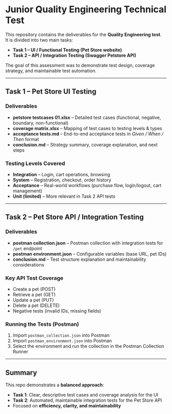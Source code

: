 # Junior Quality Engineering Technical Test

This repository contains the deliverables for the **Quality Engineering test**.  
It is divided into two main tasks:  

- **Task 1 – UI / Functional Testing (Pet Store website)**  
- **Task 2 – API / Integration Testing (Swagger Petstore API)**  

The goal of this assessment was to demonstrate test design, coverage strategy, and maintainable test automation.  

---

## Task 1 – Pet Store UI Testing  

### Deliverables  
- **petstore testcases 01.xlsx** – Detailed test cases (functional, negative, boundary, non-functional)  
- **coverage matrix.xlsx** – Mapping of test cases to testing levels & types  
- **acceptance tests.md** – End-to-end acceptance tests in *Given / When / Then* format  
- **conclusion.md** – Strategy summary, coverage explanation, and next steps  

### Testing Levels Covered  
- **Integration** – Login, cart operations, browsing  
- **System** – Registration, checkout, order history  
- **Acceptance** – Real-world workflows (purchase flow, login/logout, cart management)  
- **Unit (limited)** – More relevant in Task 2 API tests  

---

## Task 2 – Pet Store API / Integration Testing  

### Deliverables  
- **postman collection.json** – Postman collection with integration tests for `/pet` endpoint  
- **postman environment.json** – Configurable variables (base URL, pet IDs)  
- **conclusion.md** – Test structure explanation and maintainability considerations  

### Key API Test Coverage  
- Create a pet (POST)  
- Retrieve a pet (GET)  
- Update a pet (PUT)  
- Delete a pet (DELETE)  
- Negative tests (invalid IDs, missing fields)  

### Running the Tests (Postman)  
1. Import `postman_collection.json` into Postman  
2. Import `postman_environment.json` into Postman  
3. Select the environment and run the collection in the Postman Collection Runner  

---

## Summary  

This repo demonstrates a **balanced approach**:  
- **Task 1**: Clear, descriptive test cases and coverage analysis for the UI  
- **Task 2**: Automated, maintainable integration tests for the Pet Store API  
- Focused on **efficiency, clarity, and maintainability**
